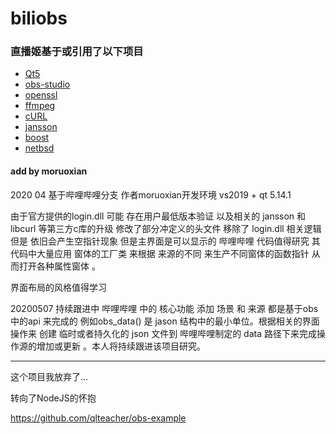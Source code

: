 # biliobs
### 直播姬基于或引用了以下项目
+ [Qt5](http://www.qt.io/)
+ [obs-studio](https://github.com/jp9000/obs-studio)
+ [openssl](https://github.com/openssl/openssl)
+ [ffmpeg](https://git.ffmpeg.org/ffmpeg.git)
+ [cURL](https://github.com/curl/curl)
+ [jansson](https://github.com/akheron/jansson)
+ [boost](http://www.boost.org/)
+ [netbsd](https://www.netbsd.org/)

#### add by moruoxian
2020 04 
基于哔哩哔哩分支 
作者moruoxian开发环境 vs2019 + qt 5.14.1 

由于官方提供的login.dll 可能 存在用户最低版本验证
以及相关的 jansson 和 libcurl 等第三方c库的升级 修改了部分冲定义的头文件  移除了 login.dll
相关逻辑 但是 依旧会产生空指针现象 但是主界面是可以显示的 哔哩哔哩 代码值得研究 
其代码中大量应用 窗体的工厂类 来根据 来源的不同 来生产不同窗体的函数指针 从而打开各种属性窗体 。
 
 界面布局的风格值得学习 
 
 20200507 
 持续跟进中 哔哩哔哩 中的 核心功能 添加 场景 和 来源 都是基于obs 中的api 来完成的
 例如obs_data()  是 jason 结构中的最小单位。根据相关的界面操作来 创建 临时或者持久化的 json 文件到 哔哩哔哩制定的 data 路径下来完成操作源的增加或更新 。本人将持续跟进该项目研究。


----------------------
这个项目我放弃了... 

转向了NodeJS的怀抱

https://github.com/qlteacher/obs-example

